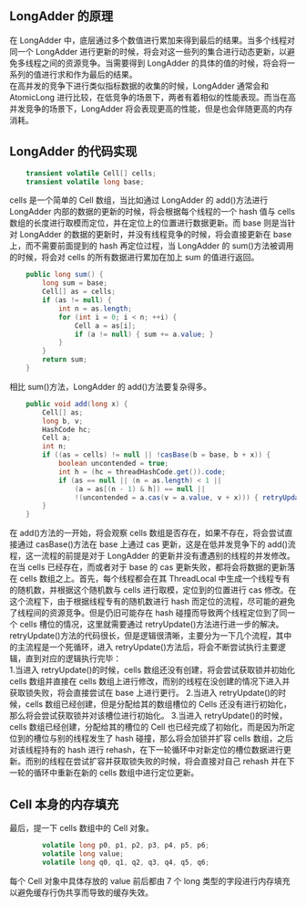 ## LongAdder 的原理
在 LongAdder 中，底层通过多个数值进行累加来得到最后的结果。当多个线程对同一个 LongAdder 进行更新的时候，将会对这一些列的集合进行动态更新，以避免多线程之间的资源竞争。当需要得到 LongAdder 的具体的值的时候，将会将一系列的值进行求和作为最后的结果。  
在高并发的竞争下进行类似指标数据的收集的时候，LongAdder 通常会和 AtomicLong 进行比较，在低竞争的场景下，两者有着相似的性能表现。而当在高并发竞争的场景下，LongAdder 将会表现更高的性能，但是也会伴随更高的内存消耗。  
## LongAdder 的代码实现

```java
    transient volatile Cell[] cells;
    transient volatile long base;
```

cells 是一个简单的 Cell 数组，当比如通过 LongAdder 的 add()方法进行 LongAdder 内部的数据的更新的时候，将会根据每个线程的一个 hash 值与 cells 数组的长度进行取模而定位，并在定位上的位置进行数据更新。而 base 则是当针对 LongAdder 的数据的更新时，并没有线程竞争的时候，将会直接更新在 base 上，而不需要前面提到的 hash 再定位过程，当 LongAdder 的 sum()方法被调用的时候，将会对 cells 的所有数据进行累加在加上 sum 的值进行返回。

```java
    public long sum() {
        long sum = base;
        Cell[] as = cells;
        if (as != null) {
            int n = as.length;
            for (int i = 0; i < n; ++i) {
                Cell a = as[i];
                if (a != null) { sum += a.value; }
            }
        }
        return sum;
    }
```

相比 sum()方法，LongAdder 的 add()方法要复杂得多。

```java
    public void add(long x) {
        Cell[] as;
        long b, v;
        HashCode hc;
        Cell a;
        int n;
        if ((as = cells) != null || !casBase(b = base, b + x)) {
            boolean uncontended = true;
            int h = (hc = threadHashCode.get()).code;
            if (as == null || (n = as.length) < 1 ||
                (a = as[(n - 1) & h]) == null ||
                !(uncontended = a.cas(v = a.value, v + x))) { retryUpdate(x, hc, uncontended); }
        }
    }
```

在 add()方法的一开始，将会观察 cells 数组是否存在，如果不存在，将会尝试直接通过 casBase()方法在 base 上通过 cas 更新，这是在低并发竞争下的 add()流程，这一流程的前提是对于 LongAdder 的更新并没有遭遇别的线程的并发修改。  
在当 cells 已经存在，而或者对于 base 的 cas 更新失败，都将会将数据的更新落在 cells 数组之上。首先，每个线程都会在其 ThreadLocal 中生成一个线程专有的随机数，并根据这个随机数与 cells 进行取模，定位到的位置进行 cas 修改。在这个流程下，由于根据线程专有的随机数进行 hash 而定位的流程，尽可能的避免了线程间的资源竞争。但是仍旧可能存在 hash 碰撞而导致两个线程定位到了同一个 cells 槽位的情况，这里就需要通过 retryUpdate()方法进行进一步的解决。  
retryUpdate()方法的代码很长，但是逻辑很清晰，主要分为一下几个流程，其中的主流程是一个死循环，进入 retryUpdate()方法后，将会不断尝试执行主要逻辑，直到对应的逻辑执行完毕：  
1.当进入 retryUpdate()的时候，cells 数组还没有创建，将会尝试获取锁并初始化 cells 数组并直接在 cells 数组上进行修改，而别的线程在没创建的情况下进入并获取锁失败，将会直接尝试在 base 上进行更行。 2.当进入 retryUpdate()的时候，cells 数组已经创建，但是分配给其的数组槽位的 Cells 还没有进行初始化，那么将会尝试获取锁并对该槽位进行初始化。 3.当进入 retryUpdate()的时候，cells 数组已经创建，分配给其的槽位的 Cell 也已经完成了初始化，而是因为所定位到的槽位与别的线程发生了 hash 碰撞，那么将会加锁并扩容 cells 数组，之后对该线程持有的 hash 进行 rehash，在下一轮循环中对新定位的槽位数据进行更新。而别的线程在尝试扩容并获取锁失败的时候，将会直接对自己 rehash 并在下一轮的循环中重新在新的 cells 数组中进行定位更新。
## Cell 本身的内存填充
最后，提一下 cells 数组中的 Cell 对象。

```java
        volatile long p0, p1, p2, p3, p4, p5, p6;
        volatile long value;
        volatile long q0, q1, q2, q3, q4, q5, q6;
```

每个 Cell 对象中具体存放的 value 前后都由 7 个 long 类型的字段进行内存填充以避免缓存行伪共享而导致的缓存失效。

